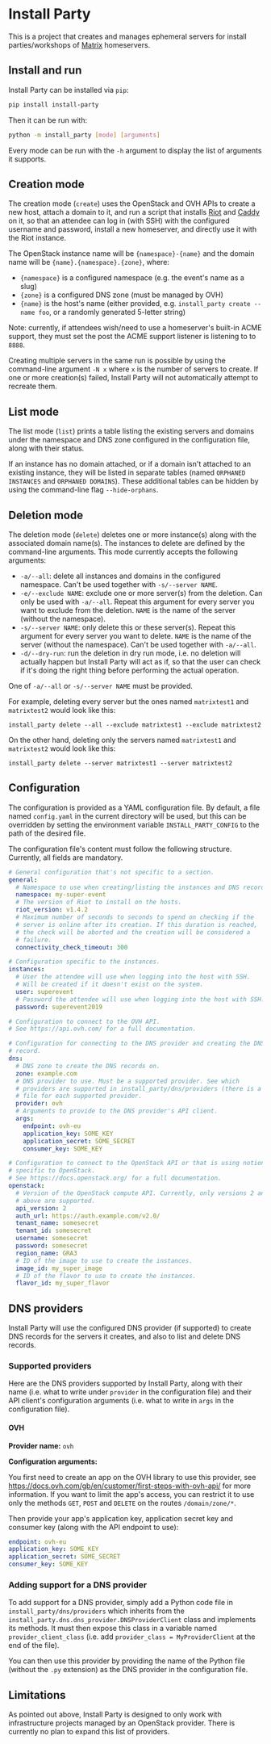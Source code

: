 # Install Party

This is a project that creates and manages ephemeral servers for install
parties/workshops of [Matrix](https://matrix.org) homeservers.

## Install and run

Install Party can be installed via `pip`:

```bash
pip install install-party
```

Then it can be run with:

```bash
python -m install_party [mode] [arguments]
```

Every mode can be run with the `-h` argument to display the list of
arguments it supports.

## Creation mode

The creation mode (`create`) uses the OpenStack and OVH APIs to create a
new host, attach a domain to it, and run a script that installs
[Riot](https://github.com/vector-im/riot-web) and
[Caddy](https://caddyserver.com/) on it, so that an attendee can log in
(with SSH) with the configured username and password, install a new
homeserver, and directly use it with the Riot instance.

The OpenStack instance name will be `{namespace}-{name}` and the domain name will be `{name}.{namespace}.{zone}`, where:

* `{namespace}` is a configured namespace (e.g. the event's name as a slug)
* `{zone}` is a configured DNS zone (must be managed by OVH)
* `{name}` is the host's name (either provided, e.g. `install_party create --name foo`, or a randomly generated 5-letter string)

Note: currently, if attendees wish/need to use a homeserver's built-in
ACME support, they must set the post the ACME support listener is
listening to to `8888`.

Creating multiple servers in the same run is possible by using the
command-line argument `-N x` where `x` is the number of servers to
create. If one or more creation(s) failed, Install Party will not
automatically attempt to recreate them.

## List mode

The list mode (`list`) prints a table listing the existing servers and
domains under the namespace and DNS zone configured in the configuration
file, along with their status.

If an instance has no domain attached, or if a domain isn't attached to
an existing instance, they will be listed in separate tables (named
`ORPHANED INSTANCES` and `ORPHANED DOMAINS`). These additional tables
can be hidden by using the command-line flag `--hide-orphans`.

## Deletion mode

The deletion mode (`delete`) deletes one or more instance(s) along with
the associated domain name(s). The instances to delete are defined by
the command-line arguments. This mode currently accepts the following
arguments:

* `-a/--all`: delete all instances and domains in the configured namespace. Can't be used together with `-s/--server NAME`.
* `-e/--exclude NAME`: exclude one or more server(s) from the deletion. Can only be used with `-a/--all`. Repeat this argument for every server you want to exclude from the deletion. `NAME` is the name of the server (without the namespace).
* `-s/--server NAME`: only delete this or these server(s). Repeat this argument for every server you want to delete. `NAME` is the name of the server (without the namespace). Can't be used together with `-a/--all`.
* `-d/--dry-run`: run the deletion in dry run mode, i.e. no deletion will actually happen but Install Party will act as if, so that the user can check if it's doing the right thing before performing the actual operation.

One of `-a/--all` or `-s/--server NAME` must be provided.

For example, deleting every server but the ones named `matrixtest1` and
`matrixtest2` would look like this:

```
install_party delete --all --exclude matrixtest1 --exclude matrixtest2
```

On the other hand, deleting only the servers named `matrixtest1` and
`matrixtest2` would look like this:

```
install_party delete --server matrixtest1 --server matrixtest2
```

## Configuration

The configuration is provided as a YAML configuration file. By default,
a file named `config.yaml` in the current directory will be used, but
this can be overridden by setting the environment variable
`INSTALL_PARTY_CONFIG` to the path of the desired file.

The configuration file's content must follow the following structure.
Currently, all fields are mandatory.

```yaml
# General configuration that's not specific to a section.
general:
  # Namespace to use when creating/listing the instances and DNS records.
  namespace: my-super-event
  # The version of Riot to install on the hosts.
  riot_version: v1.4.2
  # Maximum number of seconds to seconds to spend on checking if the
  # server is online after its creation. If this duration is reached,
  # the check will be aborted and the creation will be considered a
  # failure. 
  connectivity_check_timeout: 300

# Configuration specific to the instances.
instances:
  # User the attendee will use when logging into the host with SSH.
  # Will be created if it doesn't exist on the system.
  user: superevent
  # Password the attendee will use when logging into the host with SSH.
  password: superevent2019

# Configuration to connect to the OVH API.
# See https://api.ovh.com/ for a full documentation.

# Configuration for connecting to the DNS provider and creating the DNS
# record.
dns:
  # DNS zone to create the DNS records on.
  zone: example.com
  # DNS provider to use. Must be a supported provider. See which
  # providers are supported in install_party/dns/providers (there is a
  # file for each supported provider.
  provider: ovh
  # Arguments to provide to the DNS provider's API client.
  args:
    endpoint: ovh-eu
    application_key: SOME_KEY
    application_secret: SOME_SECRET
    consumer_key: SOME_KEY

# Configuration to connect to the OpenStack API or that is using notions
# specific to OpenStack.
# See https://docs.openstack.org/ for a full documentation.
openstack:
  # Version of the OpenStack compute API. Currently, only versions 2 and
  # above are supported.
  api_version: 2
  auth_url: https://auth.example.com/v2.0/
  tenant_name: somesecret
  tenant_id: somesecret
  username: somesecret
  password: somesecret
  region_name: GRA3
  # ID of the image to use to create the instances.
  image_id: my_super_image
  # ID of the flavor to use to create the instances.
  flavor_id: my_super_flavor
```

## DNS providers

Install Party will use the configured DNS provider (if supported) to
create DNS records for the servers it creates, and also to list and
delete DNS records.

### Supported providers

Here are the DNS providers supported by Install Party, along with their
name (i.e. what to write under `provider` in the configuration file) and
their API client's configuration arguments (i.e. what to write in `args`
in the configuration file).

#### OVH

**Provider name:** `ovh`

**Configuration arguments:**

You first need to create an app on the OVH library to use this provider,
see https://docs.ovh.com/gb/en/customer/first-steps-with-ovh-api/ for
more information. If you want to limit the app's access, you can
restrict it to use only the methods `GET`, `POST` and `DELETE` on the
routes `/domain/zone/*`.

Then provide your app's application key, application secret key and
consumer key (along with the API endpoint to use):

```yaml
endpoint: ovh-eu
application_key: SOME_KEY
application_secret: SOME_SECRET
consumer_key: SOME_KEY
```

### Adding support for a DNS provider

To add support for a DNS provider, simply add a Python code file in
`install_party/dns/providers` which inherits from the
`install_party.dns.dns_provider.DNSProviderClient` class and implements
its methods. It must then expose this class in a variable named
`provider_client_class` (i.e. add `provider_class = MyProviderClient` at
the end of the file).

You can then use this provider by providing the name of the Python file
(without the `.py` extension) as the DNS provider in the configuration
file.

## Limitations

As pointed out above, Install Party is designed to only work with
infrastructure projects managed by an OpenStack provider. There is
currently no plan to expand this list of providers.
